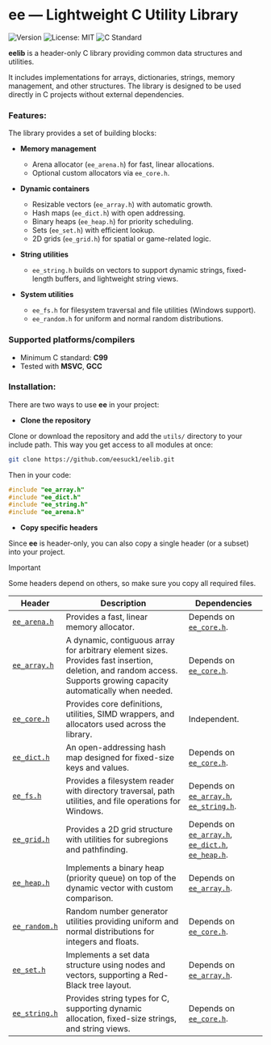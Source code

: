 # ee — Lightweight C Utility Library
![Version](https://img.shields.io/badge/Version-0.0.1-3DA9FC)
![License: MIT](https://img.shields.io/badge/License-MIT-264653)
![C Standard](https://img.shields.io/badge/C-C99-F4A261)

**eelib** is a header-only C library providing common data structures and utilities. 

It includes implementations for arrays, dictionaries, strings, memory management, and other structures. The library is designed to be used directly in C projects without external dependencies.

### **Features**:
The library provides a set of building blocks:

- **Memory management**

    - Arena allocator (```ee_arena.h```) for fast, linear allocations.
    - Optional custom allocators via ```ee_core.h```.

- **Dynamic containers**

    - Resizable vectors (```ee_array.h```) with automatic growth.
    - Hash maps (```ee_dict.h```) with open addressing.
    - Binary heaps (```ee_heap.h```) for priority scheduling.
    - Sets (```ee_set.h```) with efficient lookup.
    - 2D grids (```ee_grid.h```) for spatial or game-related logic.
      
- **String utilities**

    - ```ee_string.h``` builds on vectors to support dynamic strings, fixed-length buffers, and lightweight string views.
      
- **System utilities**

    - ```ee_fs.h``` for filesystem traversal and file utilities (Windows support).
    - ```ee_random.h``` for uniform and normal random distributions.  

### **Supported platforms/compilers**

*   Minimum C standard: **C99**
*   Tested with **MSVC**, **GCC**

### **Installation**:

There are two ways to use **ee** in your project:

- **Clone the repository**

Clone or download the repository and add the ```utils/``` directory to your include path.
This way you get access to all modules at once:

```bash
git clone https://github.com/eesuck1/eelib.git
```

Then in your code:

```c
#include "ee_array.h"
#include "ee_dict.h"
#include "ee_string.h"
#include "ee_arena.h"
```

- **Copy specific headers**

Since **ee** is header-only, you can also copy a single header (or a subset) into your project.

> [!IMPORTANT]  
> Some headers depend on others, so make sure you copy all required files.

| Header                                                                          | Description                                                                                                                                                         | Dependencies                                                                                                                                                                                                                                        |
|---------------------------------------------------------------------------------|---------------------------------------------------------------------------------------------------------------------------------------------------------------------|-----------------------------------------------------------------------------------------------------------------------------------------------------------------------------------------------------------------------------------------------------|
| [`ee_arena.h`](https://github.com/eesuck1/eelib/blob/master/utils/ee_arena.h)   | Provides a fast, linear memory allocator.                                                                                                                           | Depends on [`ee_core.h`](https://github.com/eesuck1/eelib/blob/master/utils/ee_core.h).                                                                                                                                                             |
| [`ee_array.h`](https://github.com/eesuck1/eelib/blob/master/utils/ee_array.h)   | A dynamic, contiguous array for arbitrary element sizes. Provides fast insertion, deletion, and random access. Supports growing capacity automatically when needed. | Depends on [`ee_core.h`](https://github.com/eesuck1/eelib/blob/master/utils/ee_core.h).                                                                                                                                                             |
| [`ee_core.h`](https://github.com/eesuck1/eelib/blob/master/utils/ee_core.h)     | Provides core definitions, utilities, SIMD wrappers, and allocators used across the library.                                                                        | Independent.                                                                                                                                                                                                                                        |
| [`ee_dict.h`](https://github.com/eesuck1/eelib/blob/master/utils/ee_dict.h)     | An open-addressing hash map designed for fixed-size keys and values.                                                                                                | Depends on [`ee_core.h`](https://github.com/eesuck1/eelib/blob/master/utils/ee_core.h).                                                                                                                                                             |
| [`ee_fs.h`](https://github.com/eesuck1/eelib/blob/master/utils/ee_fs.h)         | Provides a filesystem reader with directory traversal, path utilities, and file operations for Windows.                                                             | Depends on [`ee_array.h`](https://github.com/eesuck1/eelib/blob/master/utils/ee_array.h), [`ee_string.h`](https://github.com/eesuck1/eelib/blob/master/utils/ee_string.h).                                                                          |
| [`ee_grid.h`](https://github.com/eesuck1/eelib/blob/master/utils/ee_grid.h)     | Provides a 2D grid structure with utilities for subregions and pathfinding.                                                                                         | Depends on [`ee_array.h`](https://github.com/eesuck1/eelib/blob/master/utils/ee_array.h), [`ee_dict.h`](https://github.com/eesuck1/eelib/blob/master/utils/ee_dict.h), [`ee_heap.h`](https://github.com/eesuck1/eelib/blob/master/utils/ee_heap.h). |
| [`ee_heap.h`](https://github.com/eesuck1/eelib/blob/master/utils/ee_heap.h)     | Implements a binary heap (priority queue) on top of the dynamic vector with custom comparison.                                                                      | Depends on [`ee_array.h`](https://github.com/eesuck1/eelib/blob/master/utils/ee_array.h).                                                                                                                                                           |
| [`ee_random.h`](https://github.com/eesuck1/eelib/blob/master/utils/ee_random.h) | Random number generator utilities providing uniform and normal distributions for integers and floats.                                                               | Depends on [`ee_core.h`](https://github.com/eesuck1/eelib/blob/master/utils/ee_core.h).                                                                                                                                                             |
| [`ee_set.h`](https://github.com/eesuck1/eelib/blob/master/utils/ee_set.h)       | Implements a set data structure using nodes and vectors, supporting a Red-Black tree layout.                                                                        | Depends on [`ee_array.h`](https://github.com/eesuck1/eelib/blob/master/utils/ee_array.h).                                                                                                                                                           |
| [`ee_string.h`](https://github.com/eesuck1/eelib/blob/master/utils/ee_string.h) | Provides string types for C, supporting dynamic allocation, fixed-size strings, and string views.                                                                   | Depends on [`ee_core.h`](https://github.com/eesuck1/eelib/blob/master/utils/ee_core.h).                                                                                                                                                             |

